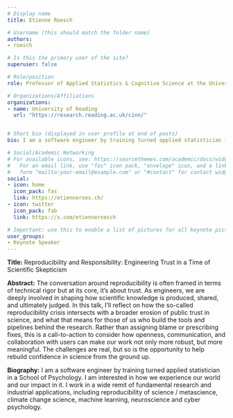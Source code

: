 ```yaml
---
# Display name
title: Etienne Roesch

# Username (this should match the folder name)
authors:
- roesch

# Is this the primary user of the site?
superuser: false

# Role/position
role: Professor of Applied Statistics & Cognitive Science at the University of Reading

# Organizations/Affiliations
organizations:
- name: University of Reading
  url: "https://research.reading.ac.uk/cinn/"


# Short bio (displayed in user profile at end of posts)
bio: I am a software engineer by training turned applied statistician in a School of Psychology. I am interested in how we experience our world and our impact in it. I work in a wide remit of fundamental research and industrial applications, including reproducibility of science / metascience, climate change science, machine learning, neuroscience and cyber psychology.

# Social/Academic Networking
# For available icons, see: https://sourcethemes.com/academic/docs/widgets/#icons
#   For an email link, use "fas" icon pack, "envelope" icon, and a link in the
#   form "mailto:your-email@example.com" or "#contact" for contact widget.
social:
- icon: home
  icon_pack: fas
  link: https://etienneroes.ch/
- icon: twitter
  icon_pack: fab
  link: https://x.com/etienneroesch

# Important: use this to enable a list of pictures for all keynote pictures on the keynote speaker page.
user_groups:
- Keynote Speaker
---
```


**Title:** Reproducibility and Responsibility: Engineering Trust in a Time of Scientific Skepticism

**Abstract:** The conversation around reproducibility is often framed in terms of technical rigor but at its core, it’s about trust. As engineers, we are deeply involved in shaping how scientific knowledge is produced, shared, and ultimately judged. In this talk, I’ll reflect on how the so-called reproducibility crisis intersects with a broader erosion of public trust in science, and what that means for those of us who build the tools and pipelines behind the research. Rather than assigning blame or prescribing fixes, this is a call-to-action to consider how openness, communication, and collaboration with users can make our work not only more robust, but more meaningful. The challenges are real, but so is the opportunity to help rebuild confidence in science from the ground up.

**Biography:** I am a software engineer by training turned applied statistician in a School of Psychology. I am interested in how we experience our world and our impact in it. I work in a wide remit of fundamental research and industrial applications, including reproducibility of science / metascience, climate change science, machine learning, neuroscience and cyber psychology.
